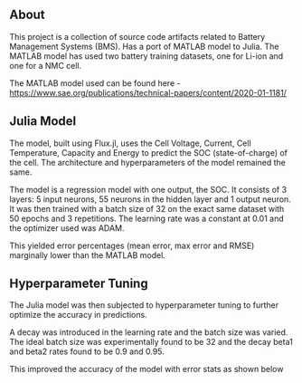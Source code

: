 ## About
This project is a collection of source code artifacts related to Battery Management Systems (BMS).
Has a port of MATLAB model to Julia. The MATLAB model has used two battery training datasets, one for Li-ion and one for a NMC cell.

The MATLAB model used can be found here - https://www.sae.org/publications/technical-papers/content/2020-01-1181/

## Julia Model

The model, built using Flux.jl, uses the Cell Voltage, Current, Cell Temperature, Capacity and Energy to predict the SOC (state-of-charge) of the cell. The architecture and hyperparameters of the model remained the same. 

The model is a regression model with one output, the SOC. It consists of 3 layers: 5 input neurons, 55 neurons in the hidden layer and 1 output neuron. It was then trained with a batch size of 32 on the exact same dataset with 50 epochs and 3 repetitions. The learning rate was a constant at 0.01 and the optimizer used was ADAM. 

This yielded error percentages (mean error, max error and RMSE) marginally lower than the MATLAB model.

## Hyperparameter Tuning 

The Julia model was then subjected to hyperparameter tuning to further optimize the accuracy in predictions. 

A decay was introduced in the learning rate and the batch size was varied. The ideal batch size was experimentally found to be 32 and the decay beta1 and beta2 rates found to be 0.9 and 0.95. 

This improved the accuracy of the model with error stats as shown below
